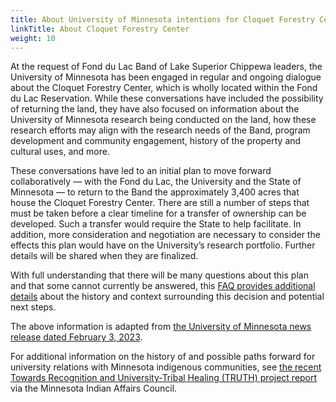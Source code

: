```yaml
---
title: About University of Minnesota intentions for Cloquet Forestry Center
linkTitle: About Cloquet Forestry Center
weight: 10
---
```


At the request of Fond du Lac Band of Lake Superior Chippewa leaders, the University of Minnesota has been engaged in regular and ongoing dialogue about the Cloquet Forestry Center, which is wholly located within the Fond du Lac Reservation. While these conversations have included the possibility of returning the land, they have also focused on information about the University of Minnesota research being conducted on the land, how these research efforts may align with the research needs of the Band, program development and community engagement, history of the property and cultural uses, and more.

These conversations have led to an initial plan to move forward collaboratively — with the Fond du Lac, the University and the State of Minnesota — to return to the Band the approximately 3,400 acres that house the Cloquet Forestry Center. There are still a number of steps that must be taken before a clear timeline for a transfer of ownership can be developed. Such a transfer would require the State to help facilitate. In addition, more consideration and negotiation are necessary to consider the effects this plan would have on the University’s research portfolio. Further details will be shared when they are finalized.

With full understanding that there will be many questions about this plan and that some cannot currently be answered, this [FAQ provides additional details](https://drive.google.com/file/d/1-f2krp3S1iDWrwPX4zU9bXv4SXobX9ud/view) about the history and context surrounding this decision and potential next steps.

The above information is adapted from [the University of Minnesota news release dated February 3, 2023](https://twin-cities.umn.edu/news-events/background-intentions-cloquet-forestry-center).

For additional information on the history of and possible paths forward for university relations with Minnesota indigenous communities, see [the recent Towards Recognition and University-Tribal Healing (TRUTH) project report](https://mn.gov/indian-affairs/truth-project/) via the Minnesota Indian Affairs Council.

